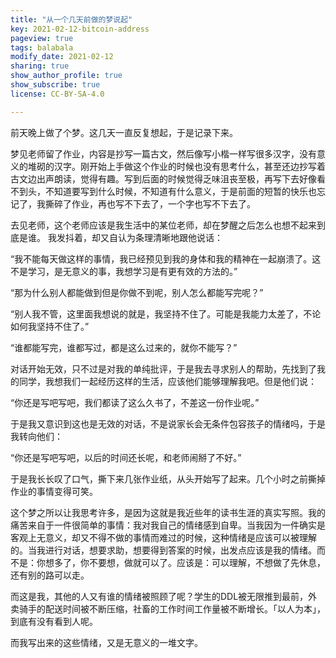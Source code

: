 ```yaml
---
title: "从一个几天前做的梦说起"
key: 2021-02-12-bitcoin-address
pageview: true
tags: balabala
modify_date: 2021-02-12
sharing: true
show_author_profile: true
show_subscribe: true
license: CC-BY-SA-4.0

---
```


前天晚上做了个梦。这几天一直反复想起，于是记录下来。

梦见老师留了作业，内容是抄写一篇古文，然后像写小楷一样写很多汉字，没有意义的堆砌的汉字。刚开始上手做这个作业的时候也没有思考什么，甚至还边抄写着古文边出声朗读，觉得有趣。写到后面的时候觉得乏味沮丧至极，再写下去好像看不到头，不知道要写到什么时候，不知道有什么意义，于是前面的短暂的快乐也忘记了，我撕碎了作业，再也写不下去了，一个字也写不下去了。

去见老师，这个老师应该是我生活中的某位老师，却在梦醒之后怎么也想不起来到底是谁。 我发抖着，却又自认为条理清晰地跟他说话：

“我不能每天做这样的事情，我已经预见到我的身体和我的精神在一起崩溃了。这不是学习，是无意义的事，我想学习是有更有效的方法的。”

“那为什么别人都能做到但是你做不到呢，别人怎么都能写完呢？”

“别人我不管，这里面我想说的就是，我坚持不住了。可能是我能力太差了，不论如何我坚持不住了。”

“谁都能写完，谁都写过，都是这么过来的，就你不能写？”

对话开始无效，只不过是对我的单纯批评，于是我去寻求别人的帮助，先找到了我的同学，我想我们一起经历这样的生活，应该他们能够理解我吧。但是他们说：

“你还是写吧写吧，我们都读了这么久书了，不差这一份作业呢。”

于是我又意识到这也是无效的对话，不是说家长会无条件包容孩子的情绪吗，于是我转向他们：

“你还是写吧写吧，以后的时间还长呢，和老师闹掰了不好。”

于是我长长叹了口气，撕下来几张作业纸，从头开始写了起来。几个小时之前撕掉作业的事情变得可笑。



这个梦之所以让我思考许多，是因为这就是我近些年的读书生涯的真实写照。我的痛苦来自于一件很简单的事情：我对我自己的情绪感到自卑。当我因为一件确实是客观上无意义，却又不得不做的事情而难过的时候，这种情绪是应该可以被理解的。当我进行对话，想要求助，想要得到答案的时候，出发点应该是我的情绪。而不是：你想多了，你不要想，做就可以了。应该是：可以理解，不想做了先休息，还有别的路可以走。

而这是我，其他的人又有谁的情绪被照顾了呢？学生的DDL被无限推到最前，外卖骑手的配送时间被不断压缩，社畜的工作时间工作量被不断增长。「以人为本」，到底有没有看到人呢。

而我写出来的这些情绪，又是无意义的一堆文字。